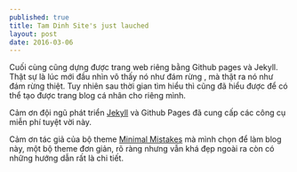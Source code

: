 ```yaml
---
published: true
title: Tam Dinh Site's just lauched
layout: post
date: 2016-03-06
---
```

Cuối cùng cũng dựng được trang web riêng bằng Github pages và Jekyll. Thật sự là lúc mới đầu nhìn vô thấy nó như đám rừng , mà thật ra nó như đám rừng thiệt. Tuy nhiên sau thời gian tìm hiểu thì cũng đã hiểu được để có thể tạo được trang blog cá nhân cho riêng mình.

Cảm ơn đội ngũ phát triển [Jekyll](http://jekyllrb.com) và Github Pages đã cung cấp các công cụ miễn phí tuyệt vời này.

Cảm ơn tác giả của bộ theme [Minimal Mistakes](https://mademistakes.com/work/minimal-mistakes-jekyll-theme/) mà mình chọn để làm blog này, một bộ theme đơn giản, rõ ràng nhưng vẫn khá đẹp ngoài ra còn có những hướng dẫn rất là chi tiết.